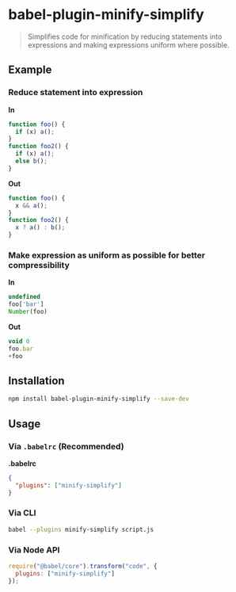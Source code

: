 # babel-plugin-minify-simplify

> Simplifies code for minification by reducing statements into expressions and making expressions uniform where possible.

## Example

### Reduce statement into expression

**In**

```js
function foo() {
  if (x) a();
}
function foo2() {
  if (x) a();
  else b();
}
```

**Out**

```js
function foo() {
  x && a();
}
function foo2() {
  x ? a() : b();
}
```

### Make expression as uniform as possible for better compressibility

**In**

```js
undefined
foo['bar']
Number(foo)
```

**Out**

```js
void 0
foo.bar
+foo
```


## Installation

```sh
npm install babel-plugin-minify-simplify --save-dev
```

## Usage

### Via `.babelrc` (Recommended)

**.babelrc**

```json
{
  "plugins": ["minify-simplify"]
}
```

### Via CLI

```sh
babel --plugins minify-simplify script.js
```

### Via Node API

```javascript
require("@babel/core").transform("code", {
  plugins: ["minify-simplify"]
});
```
